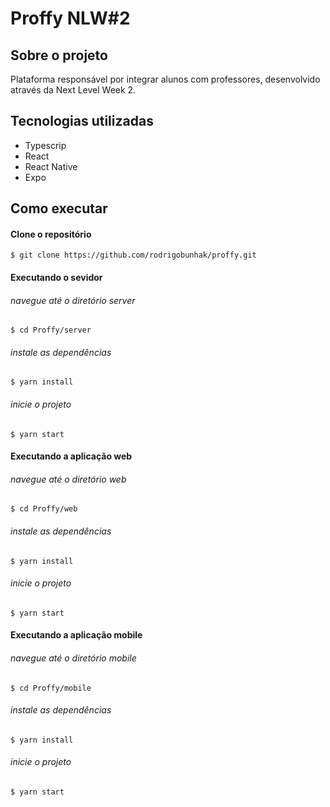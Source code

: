# Proffy NLW#2

## Sobre o projeto

Plataforma responsável por integrar alunos com professores, desenvolvido através da Next Level Week 2.

## Tecnologias utilizadas
  - Typescrip
  - React
  - React Native
  - Expo

## Como executar

#### Clone o repositório
`$ git clone https://github.com/rodrigobunhak/proffy.git`

#### Executando o sevidor
###### navegue até o diretório server
`$ cd Proffy/server`

###### instale as dependências
`$ yarn install`

###### inicie o projeto
`$ yarn start`

#### Executando a aplicação web
###### navegue até o diretório web
`$ cd Proffy/web`

###### instale as dependências
`$ yarn install`

###### inicie o projeto
`$ yarn start`

#### Executando a aplicação mobile
###### navegue até o diretório mobile
`$ cd Proffy/mobile`

###### instale as dependências
`$ yarn install`

###### inicie o projeto
`$ yarn start`

